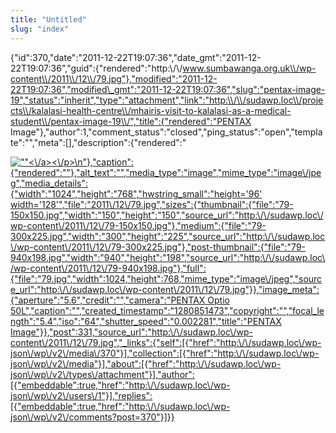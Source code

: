 ```yaml
---
title: "Untitled"
slug: "index"
---
```


{"id":370,"date":"2011-12-22T19:07:36","date\_gmt":"2011-12-22T19:07:36","guid":{"rendered":"http:\\/\\/www.sumbawanga.org.uk\\/wp-content\\/2011\\/12\\/79.jpg"},"modified":"2011-12-22T19:07:36","modified\_gmt":"2011-12-22T19:07:36","slug":"pentax-image-19","status":"inherit","type":"attachment","link":"http:\\/\\/sudawp.loc\\/projects\\/kalalasi-health-centre\\/mhairis-visit-to-kalalasi-as-a-medical-student\\/pentax-image-19\\/","title":{"rendered":"PENTAX Image"},"author":1,"comment\_status":"closed","ping\_status":"open","template":"","meta":\[\],"description":{"rendered":"

[![\"\"](\"http:\/\/sudawp.loc\/wp-content\/2011\/12\/79-300x225.jpg\")<\\/a><\\/p>\\n"},"caption":{"rendered":""},"alt\_text":"","media\_type":"image","mime\_type":"image\\/jpeg","media\_details":{"width":"1024","height":"768","hwstring\_small":"height='96' width='128'","file":"2011\\/12\\/79.jpg","sizes":{"thumbnail":{"file":"79-150x150.jpg","width":"150","height":"150","source\_url":"http:\\/\\/sudawp.loc\\/wp-content\\/2011\\/12\\/79-150x150.jpg"},"medium":{"file":"79-300x225.jpg","width":"300","height":"225","source\_url":"http:\\/\\/sudawp.loc\\/wp-content\\/2011\\/12\\/79-300x225.jpg"},"post-thumbnail":{"file":"79-940x198.jpg","width":"940","height":"198","source\_url":"http:\\/\\/sudawp.loc\\/wp-content\\/2011\\/12\\/79-940x198.jpg"},"full":{"file":"79.jpg","width":1024,"height":768,"mime\_type":"image\\/jpeg","source\_url":"http:\\/\\/sudawp.loc\\/wp-content\\/2011\\/12\\/79.jpg"}},"image\_meta":{"aperture":"5.6","credit":"","camera":"PENTAX Optio 50L","caption":"","created\_timestamp":"1280851473","copyright":"","focal\_length":"5.4","iso":"64","shutter\_speed":"0.002281","title":"PENTAX Image"}},"post":331,"source\_url":"http:\\/\\/sudawp.loc\\/wp-content\\/2011\\/12\\/79.jpg","\_links":{"self":\[{"href":"http:\\/\\/sudawp.loc\\/wp-json\\/wp\\/v2\\/media\\/370"}\],"collection":\[{"href":"http:\\/\\/sudawp.loc\\/wp-json\\/wp\\/v2\\/media"}\],"about":\[{"href":"http:\\/\\/sudawp.loc\\/wp-json\\/wp\\/v2\\/types\\/attachment"}\],"author":\[{"embeddable":true,"href":"http:\\/\\/sudawp.loc\\/wp-json\\/wp\\/v2\\/users\\/1"}\],"replies":\[{"embeddable":true,"href":"http:\\/\\/sudawp.loc\\/wp-json\\/wp\\/v2\\/comments?post=370"}\]}}](http:\/\/sudawp.loc\/wp-content\/2011\/12\/79.jpg)